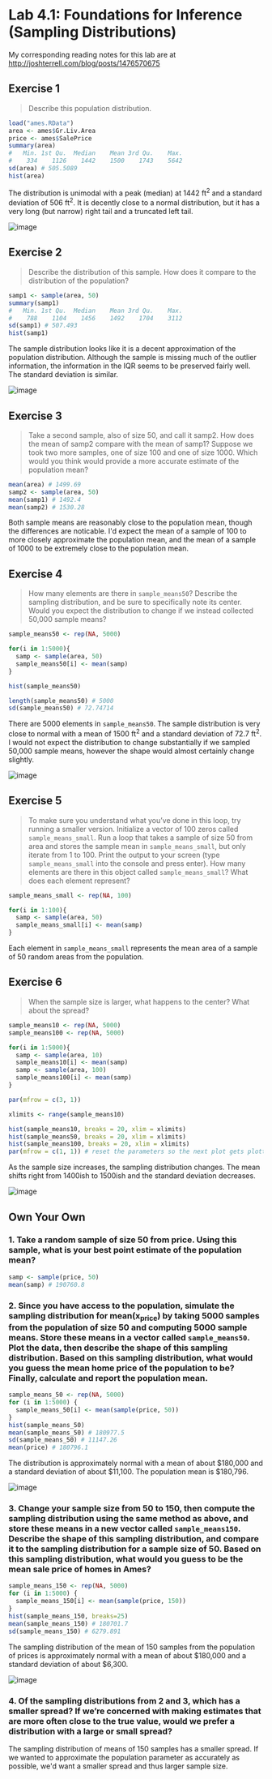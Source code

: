 # Lab 4.1: Foundations for Inference (Sampling Distributions)

My corresponding reading notes for this lab are at http://joshterrell.com/blog/posts/1476570675

## Exercise 1
> Describe this population distribution.

```R
load("ames.RData")
area <- ames$Gr.Liv.Area
price <- ames$SalePrice
summary(area)
#   Min. 1st Qu.  Median    Mean 3rd Qu.    Max.
#    334    1126    1442    1500    1743    5642
sd(area) # 505.5089
hist(area)
```

The distribution is unimodal with a peak (median) at 1442 ft<sup>2</sup> and a standard deviation of 506 ft<sup>2</sup>. It is decently close to a normal distribution, but it has a very long (but narrow) right tail and a truncated left tail.

![image](https://cloud.githubusercontent.com/assets/4649127/16546648/3ef597aa-4106-11e6-9f96-001d3acfd215.png)

## Exercise 2
> Describe the distribution of this sample. How does it compare to the distribution of the population?

```R
samp1 <- sample(area, 50)
summary(samp1)
#   Min. 1st Qu.  Median    Mean 3rd Qu.    Max.
#    788    1104    1456    1492    1704    3112
sd(samp1) # 507.493
hist(samp1)
```

The sample distribution looks like it is a decent approximation of the population distribution. Although the sample is missing much of the outlier information, the information in the IQR seems to be preserved fairly well. The standard deviation is similar.

![image](https://cloud.githubusercontent.com/assets/4649127/16546671/d61a0bac-4106-11e6-8a65-fb9fd2c7c58e.png)

## Exercise 3
> Take a second sample, also of size 50, and call it samp2. How does the mean of samp2 compare with the mean of samp1? Suppose we took two more samples, one of size 100 and one of size 1000. Which would you think would provide a more accurate estimate of the population mean?

```R
mean(area) # 1499.69
samp2 <- sample(area, 50)
mean(samp1) # 1492.4
mean(samp2) # 1530.28
```

Both sample means are reasonably close to the population mean, though the differences are noticable. I'd expect the mean of a sample of 100 to more closely approximate the population mean, and the mean of a sample of 1000 to be extremely close to the population mean.

## Exercise 4
> How many elements are there in `sample_means50`? Describe the sampling distribution, and be sure to specifically note its center. Would you expect the distribution to change if we instead collected 50,000 sample means?

```R
sample_means50 <- rep(NA, 5000)

for(i in 1:5000){
  samp <- sample(area, 50)
  sample_means50[i] <- mean(samp)
}

hist(sample_means50)

length(sample_means50) # 5000
sd(sample_means50) # 72.74714
```

There are 5000 elements in `sample_means50`. The sample distribution is very close to normal with a mean of 1500 ft<sup>2</sup> and a standard deviation of 72.7 ft<sup>2</sup>. I would not expect the distribution to change substantially if we sampled 50,000 sample means, however the shape would almost certainly change slightly.

![image](https://cloud.githubusercontent.com/assets/4649127/16546800/40bd4786-410b-11e6-9f89-3578afeb0378.png)

## Exercise 5
> To make sure you understand what you’ve done in this loop, try running a smaller version. Initialize a vector of 100 zeros called `sample_means_small`. Run a loop that takes a sample of size 50 from area and stores the sample mean in `sample_means_small`, but only iterate from 1 to 100. Print the output to your screen (type `sample_means_small` into the console and press enter). How many elements are there in this object called `sample_means_small`? What does each element represent?

```R
sample_means_small <- rep(NA, 100)

for(i in 1:100){
  samp <- sample(area, 50)
  sample_means_small[i] <- mean(samp)
}
```

Each element in `sample_means_small` represents the mean area of a sample of 50 random areas from the population.

## Exercise 6
> When the sample size is larger, what happens to the center? What about the spread?

```R
sample_means10 <- rep(NA, 5000)
sample_means100 <- rep(NA, 5000)

for(i in 1:5000){
  samp <- sample(area, 10)
  sample_means10[i] <- mean(samp)
  samp <- sample(area, 100)
  sample_means100[i] <- mean(samp)
}

par(mfrow = c(3, 1))

xlimits <- range(sample_means10)

hist(sample_means10, breaks = 20, xlim = xlimits)
hist(sample_means50, breaks = 20, xlim = xlimits)
hist(sample_means100, breaks = 20, xlim = xlimits)
par(mfrow = c(1, 1)) # reset the parameters so the next plot gets plotted on its own.
```

As the sample size increases, the sampling distribution changes. The mean shifts right from 1400ish to 1500ish and the standard deviation decreases.

![image](https://cloud.githubusercontent.com/assets/4649127/16546849/e724bd24-410c-11e6-8259-4cdb34afb85d.png)

## Own Your Own
### 1. Take a random sample of size 50 from price. Using this sample, what is your best point estimate of the population mean?
```R
samp <- sample(price, 50)
mean(samp) # 190760.8
```
### 2. Since you have access to the population, simulate the sampling distribution for mean(x<sub>price</sub>) by taking 5000 samples from the population of size 50 and computing 5000 sample means. Store these means in a vector called `sample_means50`. Plot the data, then describe the shape of this sampling distribution. Based on this sampling distribution, what would you guess the mean home price of the population to be? Finally, calculate and report the population mean.

```R
sample_means_50 <- rep(NA, 5000)
for (i in 1:5000) {
  sample_means_50[i] <- mean(sample(price, 50))
}
hist(sample_means_50)
mean(sample_means_50) # 180977.5
sd(sample_means_50) # 11147.26
mean(price) # 180796.1
```

The distribution is approximately normal with a mean of about $180,000 and a standard deviation of about $11,100. The population mean is $180,796.

![image](https://cloud.githubusercontent.com/assets/4649127/16546899/5ed31130-410e-11e6-811b-1d9a380cb29b.png)

### 3. Change your sample size from 50 to 150, then compute the sampling distribution using the same method as above, and store these means in a new vector called `sample_means150`. Describe the shape of this sampling distribution, and compare it to the sampling distribution for a sample size of 50. Based on this sampling distribution, what would you guess to be the mean sale price of homes in Ames?
```R
sample_means_150 <- rep(NA, 5000)
for (i in 1:5000) {
  sample_means_150[i] <- mean(sample(price, 150))
}
hist(sample_means_150, breaks=25)
mean(sample_means_150) # 180701.7
sd(sample_means_150) # 6279.891
```

The sampling distribution of the mean of 150 samples from the population of prices is approximately normal with a mean of about $180,000 and a standard deviation of about $6,300.

![image](https://cloud.githubusercontent.com/assets/4649127/16546938/c3d11784-410f-11e6-97da-b22d8dd160d0.png)

### 4. Of the sampling distributions from 2 and 3, which has a smaller spread? If we’re concerned with making estimates that are more often close to the true value, would we prefer a distribution with a large or small spread?

The sampling distribution of means of 150 samples has a smaller spread. If we wanted to approximate the population parameter as accurately as possible, we'd want a smaller spread and thus larger sample size.
